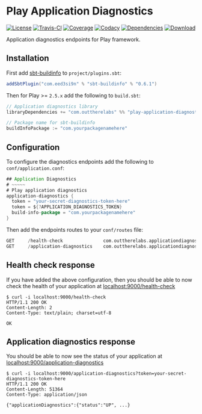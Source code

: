 # Play Application Diagnostics
[![License][licenseImg]][licenseLink] [![Travis-CI][travisCiImage]][travisCiLink]
[![Coverage][coverallsImg]][coverallsLink] [![Codacy][codacyImg]][codacyLink]
[![Dependencies][versionEyeImg]][versionEyeLink] [![Download][bintrayImg]][bintrayLink]

Application diagnostics endpoints for Play framework.

[licenseImg]: https://img.shields.io/github/license/pathikrit/better-files.svg
[licenseLink]: LICENSE

[travisCiImage]: https://travis-ci.org/OutThereLabs/play-application-diagnostics.svg?branch=master
[travisCiLink]: https://travis-ci.org/OutThereLabs/play-application-diagnostics

[codacyImg]: https://api.codacy.com/project/badge/Grade/cde1cc476d14466dbb80ea325aa090d5
[codacyLink]: https://www.codacy.com/app/otl/play-application-diagnostics

[versionEyeImg]: https://www.versioneye.com/user/projects/5786c8456edb08003f207517/badge.svg?style=flat-square
[versionEyeLink]: https://www.versioneye.com/user/projects/5786c8456edb08003f207517

[coverallsImg]: https://coveralls.io/repos/github/OutThereLabs/play-application-diagnostics/badge.svg?branch=master
[coverallsLink]: https://coveralls.io/github/OutThereLabs/play-application-diagnostics

[bintrayImg]: https://api.bintray.com/packages/outtherelabs/maven/play-application-diagnostics/images/download.svg
[bintrayLink]: https://bintray.com/outtherelabs/maven/play-application-diagnostics/_latestVersion

## Installation

First add [sbt-buildinfo](https://github.com/sbt/sbt-buildinfo) to `project/plugins.sbt`:

```scala
addSbtPlugin("com.eed3si9n" % "sbt-buildinfo" % "0.6.1")
```

Then for Play >= `2.5.x` add the following to `build.sbt`:

```scala
// Application diagnostics library
libraryDependencies += "com.outtherelabs" %% "play-application-diagnostics" % "0.1.0"

// Package name for sbt-buildinfo
buildInfoPackage := "com.yourpackagenamehere"
```

## Configuration

To configure the diagnostics endpoints add the following to `conf/application.conf`:

```scala
## Application Diagnostics
# ~~~~~
# Play application diagnostics
application-diagnostics {
  token = "your-secret-diagnostics-token-here"
  token = ${?APPLICATION_DIAGNOSTICS_TOKEN}
  build-info-package = "com.yourpackagenamehere"
}
```

Then add the endpoints routes to your `conf/routes` file:

```scala
GET     /health-check               com.outtherelabs.applicationdiagnostics.controllers.HealthCheckController.index
GET     /application-diagnostics    com.outtherelabs.applicationdiagnostics.controllers.ApplicationDiagnosticsController.index(token)
```

## Health check response

If you have added the above configuration, then you should be able to now check the health of your application at
[localhost:9000/health-check](http://localhost:9000/health-check)

```shell
$ curl -i localhost:9000/health-check
HTTP/1.1 200 OK
Content-Length: 2
Content-Type: text/plain; charset=utf-8

OK
```

## Application diagnostics response

You should be able to now see the status of your application at
[localhost:9000/application-diagnostics](http://localhost:9000/application-diagnostics)

```shell
$ curl -i localhost:9000/application-diagnostics?token=your-secret-diagnostics-token-here
HTTP/1.1 200 OK
Content-Length: 51364
Content-Type: application/json

{"applicationDiagnostics":{"status":"UP", ...}
```
